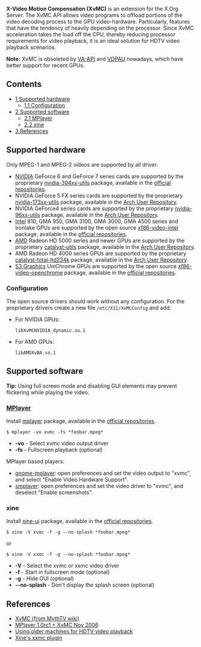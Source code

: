 **X-Video Motion Compensation (XvMC)** is an extension for the X.Org Server. The XvMC API allows video programs to offload portions of the video decoding process to the GPU video-hardware. Particularly, features that have the tendency of heavily depending on the processor. Since XvMC acceleration takes the load off the CPU, thereby reducing processor requirements for video playback, it is an ideal solution for HDTV video playback scenarios.

**Note:** XvMC is obsoleted by [VA-API](/index.php/VA-API "VA-API") and [VDPAU](/index.php/VDPAU "VDPAU") nowadays, which have better support for recent GPUs.

## Contents

*   [1 Supported hardware](#Supported_hardware)
    *   [1.1 Configuration](#Configuration)
*   [2 Supported software](#Supported_software)
    *   [2.1 MPlayer](#MPlayer)
    *   [2.2 xine](#xine)
*   [3 References](#References)

## Supported hardware

Only MPEG-1 and MPEG-2 videos are supported by all driver.

*   [NVIDIA](/index.php/NVIDIA "NVIDIA") GeForce 6 and GeForce 7 series cards are supported by the proprietary [nvidia-304xx-utils](https://www.archlinux.org/packages/?name=nvidia-304xx-utils) package, available in the [official repositories](/index.php/Official_repositories "Official repositories").
*   NVIDIA GeForce 5 FX series cards are supported by the proprietary [nvidia-173xx-utils](https://aur.archlinux.org/packages/nvidia-173xx-utils/) package, available in the [Arch User Repository](/index.php/Arch_User_Repository "Arch User Repository").
*   NVIDIA GeForce4 series cards are supported by the proprietary [nvidia-96xx-utils](https://aur.archlinux.org/packages/nvidia-96xx-utils/) package, available in the [Arch User Repository](/index.php/Arch_User_Repository "Arch User Repository").
*   [Intel](/index.php/Intel "Intel") 810, GMA 950, GMA 3100, GMA 3000, GMA 4500 series and Ironlake GPUs are supported by the open source [xf86-video-intel](https://www.archlinux.org/packages/?name=xf86-video-intel) package, available in the [official repositories](/index.php/Official_repositories "Official repositories").
*   [AMD](/index.php/ATI_Catalyst "ATI Catalyst") Radeon HD 5000 series and newer GPUs are supported by the proprietary [catalyst-utils](https://aur.archlinux.org/packages/catalyst-utils/) package, available in the [Arch User Repository](/index.php/Arch_User_Repository "Arch User Repository").
*   AMD Radeon HD 4000 series GPUs are supported by the proprietary [catalyst-total-hd234k](https://aur.archlinux.org/packages/catalyst-total-hd234k/) package, available in the [Arch User Repository](/index.php/Arch_User_Repository "Arch User Repository").
*   [S3 Graphics](/index.php/Via_Unichrome "Via Unichrome") UniChrome GPUs are supported by the open source [xf86-video-openchrome](https://www.archlinux.org/packages/?name=xf86-video-openchrome) package, available in the [official repositories](/index.php/Official_repositories "Official repositories").

### Configuration

The open source drivers should work without any configuration. For the proprietary drivers create a new file `/etc/X11/XvMCConfig` and add:

*   For NVIDIA GPUs:

	 `libXvMCNVIDIA_dynamic.so.1` 

*   For AMD GPUs:

	 `libAMDXvBA.so.1` 

## Supported software

**Tip:** Using full screen mode and disabling GUI elements may prevent flickering while playing the video.

### [MPlayer](/index.php/MPlayer "MPlayer")

Install [mplayer](https://www.archlinux.org/packages/?name=mplayer) package, available in the [official repositories](/index.php/Official_repositories "Official repositories").

 `$ mplayer -vo xvmc -fs *foobar.mpeg*` 

*   **-vo** - Select xvmc video output driver
*   **-fs** - Fullscreen playback (optional)

MPlayer based players:

*   [gnome-mplayer](https://www.archlinux.org/packages/?name=gnome-mplayer): open preferences and set the video output to "xvmc", and select "Enable Video Hardware Support".
*   [smplayer](https://www.archlinux.org/packages/?name=smplayer): open preferences and set the video driver to "xvmc", and deselect "Enable screenshots".

### xine

Install [xine-ui](https://www.archlinux.org/packages/?name=xine-ui) package, available in the [official repositories](/index.php/Official_repositories "Official repositories").

 `$ xine -V xvmc -f -g --no-splash *foobar.mpeg*` 

or

 `$ xine -V xxmc -f -g --no-splash *foobar.mpeg*` 

*   **-V** - Select the xvmc or xxmc video driver
*   **-f** - Start in fullscreen mode (optional)
*   **-g** - Hide GUI (optional)
*   **--no-splash** - Don't display the splash screen (optional)

## References

*   [XvMC (from MythTV wiki)](http://www.mythtv.org/wiki/XvMC)
*   [MPlayer 1.0rc1 + XvMC Nov 2006](http://www.murga-linux.com/puppy/viewtopic.php?t=13216)
*   [Using older machines for HDTV video playback](http://www.penlug.org/twiki/bin/view/Main/LinuxHardwareInfoNvidia5200)
*   [Xine's xxmc plugin](http://www.grogy.com/local_doc/share/doc/xine-lib/README_xxmc.html)